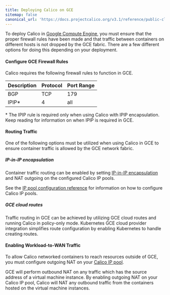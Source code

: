 ```yaml
---
title: Deploying Calico on GCE
sitemap: false 
canonical_url: 'https://docs.projectcalico.org/v3.1/reference/public-cloud/gce'
---
```


To deploy Calico in [Google Compute Engine][GCE], you must ensure that the
proper firewall rules have been made and that traffic between containers on
different hosts is not dropped by the GCE fabric. There are a few different
options for doing this depending on your deployment.

#### Configure GCE Firewall Rules

Calico requires the following firewall rules to function in GCE.

| Description       | Protocol | Port Range |
|:------------------|:---------|:-----------|
| BGP               | TCP      | 179        |
| IPIP*             | 4        | all        |


\* The IPIP rule is required only when using Calico with IPIP encapsulation. Keep reading 
for information on when IPIP is required in GCE.


#### Routing Traffic

One of the following options must be utilized when using Calico in
GCE to ensure container traffic is allowed by the GCE network fabric.

##### IP-in-IP encapsulation

Container traffic routing can be enabled by setting [IP-in-IP encapsulation][IPIP]
and NAT outgoing on the configured Calico IP pools.

See the [IP pool configuration reference][IPPool]
for information on how to configure Calico IP pools.

##### GCE cloud routes

Traffic routing in GCE can be achieved by utilizing GCE cloud routes and
running Calico in policy-only mode.  Kubernetes GCE cloud provider integration
simplifies route configuration by enabling Kubernetes to handle creating
routes.

#### Enabling Workload-to-WAN Traffic

To allow Calico networked containers to reach resources outside of GCE,
you must configure outgoing NAT on your [Calico IP pool][IPPool].

GCE will perform outbound NAT on any traffic which has the source address of a virtual
machine instance.  By enabling outgoing NAT on your Calico IP pool, Calico will
NAT any outbound traffic from the containers hosted on the virtual machine instances.

[IPIP]: {{site.baseurl}}/{{page.version}}/usage/configuration/ip-in-ip
[IPPool]: {{site.baseurl}}/{{page.version}}/reference/calicoctl/resources/ippool
[GCE]: https://cloud.google.com/compute/
